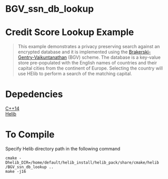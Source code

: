# BGV_ssn_db_lookup


# Credit Score Lookup Example
> This example demonstrates a privacy preserving search against an encrypted 
database and it is implemented using the [Brakerski-Gentry-Vaikuntanathan](http://eprint.iacr.org/2011/277) 
(BGV) scheme. The database is a key-value store pre-populated with the 
English names of countries and their capital cities from the continent of 
Europe. Selecting the country will use HElib to perform a search of the 
matching capital.


# Depedencies
[C++14](https://gcc.gnu.org/projects/cxx-status.html)  
[Helib](https://homenc.github.io/HElib/)  

# To Compile
Specify Helib directory path in the following command
```
cmake -Dhelib_DIR=/home/default/helib_install/helib_pack/share/cmake/helib /BGV_ssn_db_lookup ..
make -j16
```
